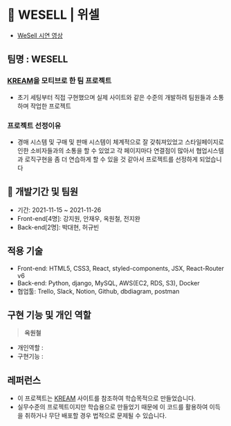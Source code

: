 # 🚀 WESELL | 위셀
- [WeSell 시연 영상](https://youtu.be/-U2m9llGnuI)

## 팀명 : WESELL
### [KREAM](https://kream.co.kr/)을 모티브로 한 팀 프로젝트
- 초기 세팅부터 직접 구현했으며 실제 사이트와 같은 수준의 개발하려 팀원들과 소통하며 작업한 프로젝트

### 프로젝트 선정이유

- 경매 시스템 및 구매 및 판매 시스템이 체계적으로 잘 갖춰져있었고 스타일페이지로 인한 소비자들과의 소통을 할 수 있었고 각 페이지마다 연결점이 많아서 협업시스템과 로직구현을 좀 더 연습하게 할 수 있을 것 같아서 프로젝트를 선정하게 되었습니다

## 👫 개발기간 및 팀원
- 기간: 2021-11-15 ~ 2021-11-26
- Front-end[4명]: 강지원, 안재우, 옥원철, 전지완
- Back-end[2명]: 박대현, 허규빈

## 적용 기술

- Front-end: HTML5, CSS3, React, styled-components, JSX, React-Router v6
- Back-end: Python, django, MySQL, AWS(EC2, RDS, S3), Docker
- 협업툴: Trello, Slack, Notion, Github, dbdiagram, postman

## 구현 기능 및 개인 역할

> **옥원철**
- 개인역할 :
- 구현기능 :

## 레퍼런스
- 이 프로젝트는 <u>[KREAM](https://kream.co.kr/)</u> 사이트를 참조하여 학습목적으로 만들었습니다.
- 실무수준의 프로젝트이지만 학습용으로 만들었기 때문에 이 코드를 활용하여 이득을 취하거나 무단 배포할 경우 법적으로 문제될 수 있습니다.
